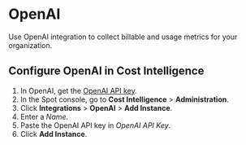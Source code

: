 # OpenAI

Use OpenAI integration to collect billable and usage metrics for your organization.

## Configure OpenAI in Cost Intelligence

1. In OpenAI, get the [OpenAI API key](https://help.openai.com/en/articles/4936850-where-do-i-find-my-openai-api-key).
2. In the Spot console, go to **Cost Intelligence** > **Administration**.
3. Click **Integrations** > **OpenAI** > **Add Instance**.
4. Enter a <i>Name</i>.
5. Paste the OpenAI API key in <i>OpenAI API Key</i>.
6. Click **Add Instance**.
